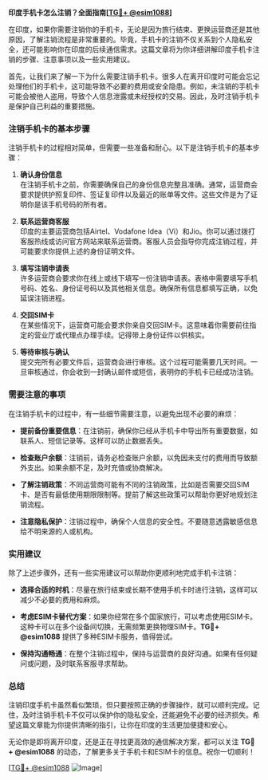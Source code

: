 **印度手机卡怎么注销？全面指南[[TG💪+ @esim1088](https://t.me/s/esim1088)]**

在印度，如果你需要注销你的手机卡，无论是因为旅行结束、更换运营商还是其他原因，了解注销流程是非常重要的。毕竟，手机卡的注销不仅关系到个人隐私安全，还可能影响你在印度的后续通信需求。这篇文章将为你详细讲解印度手机卡注销的步骤、注意事项以及一些实用建议。

首先，让我们来了解一下为什么需要注销手机卡。很多人在离开印度时可能会忘记处理他们的手机卡，这可能导致不必要的费用或安全隐患。例如，未注销的手机卡可能会被他人盗用，导致个人信息泄露或未经授权的交易。因此，及时注销手机卡是保护自己利益的重要措施。

### 注销手机卡的基本步骤

注销手机卡的过程相对简单，但需要一些准备和耐心。以下是注销手机卡的基本步骤：

1. **确认身份信息**  
   在注销手机卡之前，你需要确保自己的身份信息完整且准确。通常，运营商会要求提供护照复印件、签证复印件以及最近的账单等文件。这些文件是为了证明你是该手机号码的所有者。

2. **联系运营商客服**  
   印度的主要运营商包括Airtel、Vodafone Idea（Vi）和Jio。你可以通过拨打客服热线或访问官方网站来联系运营商。客服人员会指导你完成注销过程，并可能要求你提供上述的身份证明文件。

3. **填写注销申请表**  
   许多运营商会要求你在线上或线下填写一份注销申请表。表格中需要填写手机号码、姓名、身份证号码以及其他相关信息。确保所有信息都填写正确，以免延误注销进程。

4. **交回SIM卡**  
   在某些情况下，运营商可能会要求你亲自交回SIM卡。这意味着你需要前往指定的营业厅或代理点办理手续。记得带上身份证件以供核实。

5. **等待审核与确认**  
   提交完所有必要文件后，运营商会进行审核。这个过程可能需要几天时间。一旦审核通过，你会收到一封确认邮件或短信，表明你的手机卡已经成功注销。

### 需要注意的事项

在注销手机卡的过程中，有一些细节需要注意，以避免出现不必要的麻烦：

- **提前备份重要信息**：在注销前，确保你已经从手机卡中导出所有重要数据，如联系人、短信记录等。这样可以防止数据丢失。
  
- **检查账户余额**：注销前，请务必检查账户余额，以免因未支付的费用而导致额外支出。如果余额不足，及时充值或协商解决。

- **了解注销政策**：不同运营商可能有不同的注销政策，比如是否需要交回SIM卡、是否有最低使用期限限制等。提前了解这些政策可以帮助你更好地规划注销流程。

- **注意隐私保护**：注销过程中，确保个人信息的安全性。不要随意透露敏感信息给不明来源的人或机构。

### 实用建议

除了上述步骤外，还有一些实用建议可以帮助你更顺利地完成手机卡注销：

- **选择合适的时机**：尽量在旅行结束或长期不使用手机卡时进行注销，这样可以减少不必要的费用和麻烦。

- **考虑ESIM卡替代方案**：如果你经常在多个国家旅行，可以考虑使用ESIM卡。这种卡可以在多个设备间切换，无需频繁更换物理SIM卡。**TG💪+ @esim1088** 提供了多种ESIM卡服务，值得尝试。

- **保持沟通畅通**：在整个注销过程中，保持与运营商的良好沟通。如果有任何疑问或问题，及时联系客服寻求帮助。

### 总结

注销印度手机卡虽然看似繁琐，但只要按照正确的步骤操作，就可以顺利完成。记住，及时注销手机卡不仅可以保护你的隐私安全，还能避免不必要的经济损失。希望这篇文章能为你提供清晰的指引，让你在印度的生活更加便捷和安心。

无论你是即将离开印度，还是正在寻找更高效的通信解决方案，都可以关注 **TG💪+ @esim1088** 的动态，了解更多关于手机卡和ESIM卡的信息。祝你一切顺利！

[[TG💪+ @esim1088](https://t.me/s/esim1088) ![Image](https://i.postimg.cc/4NQfJmqS/Snipaste-2025-05-13-00-14-12.png)]